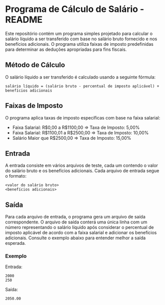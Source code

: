 # Programa de Cálculo de Salário - README

Este repositório contém um programa simples projetado para calcular o salário líquido a ser transferido com base no salário bruto fornecido e nos benefícios adicionais. O programa utiliza faixas de imposto predefinidas para determinar as deduções apropriadas para fins fiscais.

## Método de Cálculo

O salário líquido a ser transferido é calculado usando a seguinte fórmula:

```
salário líquido = (salário bruto - percentual de imposto aplicável) + benefícios adicionais
```

## Faixas de Imposto

O programa aplica taxas de imposto específicas com base na faixa salarial:

- Faixa Salarial: R\$0,00 a R\$1100,00 => Taxa de Imposto: 5,00%
- Faixa Salarial: R\$1100,01 a R\$2500,00 => Taxa de Imposto: 10,00%
- Salário Maior que R\$2500,00 => Taxa de Imposto: 15,00%

## Entrada

A entrada consiste em vários arquivos de teste, cada um contendo o valor do salário bruto e os benefícios adicionais. Cada arquivo de entrada segue o formato:

```
<valor do salário bruto>
<benefícios adicionais>
```

## Saída

Para cada arquivo de entrada, o programa gera um arquivo de saída correspondente. O arquivo de saída conterá uma única linha com um número representando o salário líquido após considerar o percentual de imposto aplicável de acordo com a faixa salarial e adicionar os benefícios adicionais. Consulte o exemplo abaixo para entender melhor a saída esperada.

### Exemplo

Entrada:
```
2000
250
```

Saída:
```
2050.00
```
